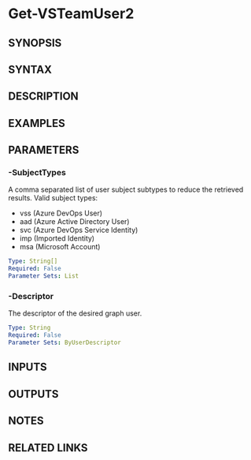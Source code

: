<!-- #include "./common/header.md" -->

# Get-VSTeamUser2

## SYNOPSIS

<!-- #include "./synopsis/Get-VSTeamUser2.md" -->

## SYNTAX

## DESCRIPTION

<!-- #include "./synopsis/Get-VSTeamUser2.md" -->

## EXAMPLES

## PARAMETERS

### -SubjectTypes

A comma separated list of user subject subtypes to reduce the retrieved results.
Valid subject types:

- vss (Azure DevOps User)
- aad (Azure Active Directory User)
- svc (Azure DevOps Service Identity)
- imp (Imported Identity)
- msa (Microsoft Account)

```yaml
Type: String[]
Required: False
Parameter Sets: List
```

### -Descriptor

The descriptor of the desired graph user.

```yaml
Type: String
Required: False
Parameter Sets: ByUserDescriptor
```

## INPUTS

## OUTPUTS

## NOTES

## RELATED LINKS